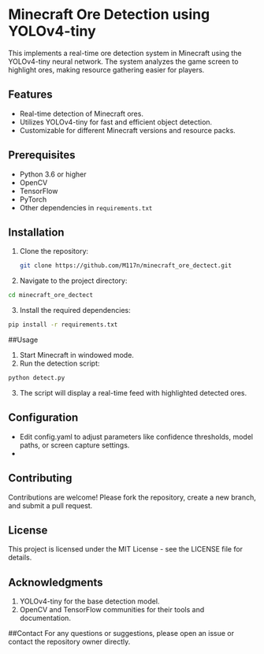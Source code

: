 # Minecraft Ore Detection using YOLOv4-tiny

This implements a real-time ore detection system in Minecraft using the YOLOv4-tiny neural network. The system analyzes the game screen to highlight ores, making resource gathering easier for players.

## Features

- Real-time detection of Minecraft ores.
- Utilizes YOLOv4-tiny for fast and efficient object detection.
- Customizable for different Minecraft versions and resource packs.

## Prerequisites

- Python 3.6 or higher
- OpenCV
- TensorFlow
- PyTorch
- Other dependencies in `requirements.txt`

## Installation

1. Clone the repository:
   ```bash
   git clone https://github.com/M117n/minecraft_ore_dectect.git
   ```

2. Navigate to the project directory:
```bash
cd minecraft_ore_dectect
```
3. Install the required dependencies:
```bash
pip install -r requirements.txt
```

##Usage
1. Start Minecraft in windowed mode.
2. Run the detection script:
```bash
python detect.py
```
3. The script will display a real-time feed with highlighted detected ores.

## Configuration
- Edit config.yaml to adjust parameters like confidence thresholds, model paths, or screen capture settings.
- 
## Contributing
Contributions are welcome! Please fork the repository, create a new branch, and submit a pull request.

## License
This project is licensed under the MIT License - see the LICENSE file for details.

## Acknowledgments
1. YOLOv4-tiny for the base detection model.
2. OpenCV and TensorFlow communities for their tools and documentation.

##Contact
For any questions or suggestions, please open an issue or contact the repository owner directly.
